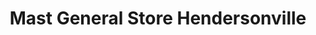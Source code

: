 ---
title: "Mast General Store Hendersonville"
url: /hendersonville/mast-general-store-hendersonville/
shop: Warenhaus
---